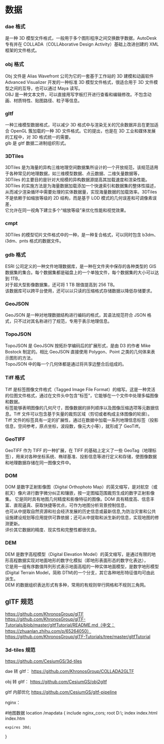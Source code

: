 # 数据

### dae 格式

是一种 3D 模型文件格式，一般用于多个图形程序之间交换数字数据，AutoDesk 专有并在 COLLADA（COLLAborative Design Activity）基础上改进创建的 XML 框架的文件格式。

### obj 格式

Obj 文件是 Alias Wavefront 公司为它的一套基于工作站的 3D 建模和动画软件 Advanced Visualizer 开发的一种标准 3D 模型文件格式，很适合用于 3D 文件模型之间的互导，也可以通过 Maya 读写。  
OBJ 是一种文本文件，可以直接用写字板打开进行查看和编辑修改。不包含动画、材质特性、贴图路径、粒子等信息。

### gltf

一种三维模型数据格式，可以减少 3D 格式中与渲染无关的冗余数据并且在更加适合 OpenGL 簇加载的一种 3D 文件格式。它的提出，也是在 3D 工业和媒体发展的工程中，对 3D 格式统一的需要。  
glb 是 gltf 数据二进制组织形式。

### 3DTiles

3DTiles 是为海量的异构三维地理空间数据集所设计的一个开放规范，该规范适用于各种常见的地理数据，如三维模型数据、点云数据、二维矢量数据等，  
3DTiles 的主要目的是针对大规模的异构数据源提高其加载速度和渲染性能。3DTiles 的实施方法是为海量数据加载添加一个快速索引和数据集的整体性描述，  
从而减少渲染循环中需要处理的实体数据量，实现海量数据的加载效率。3DTiles 不是依赖于如缩放等级的 2D 结构，而是基于 LOD 模式的几何误差和可调像素误差，  
它允许在同一视角下建立多个“缩放等级”来优化性能和视觉效果。

### cmpt

3DTiles 的模型切片文件格式中的一种，是一种复合格式，可以同时包含 b3dm、i3dm、pnts 格式的数据文件。

### gdb 格式

ESRI 公司定义的一种文件地理数据库，是一种在文件夹中保存的各种类型的 GIS 数据集的集合。每个数据集都是磁盘上的一个单独文件，每个数据集的大小可以达到 1TB，  
对于超大型影像数据集，还可将 1 TB 限值提高到 256 TB。  
该数据库可以跨平台使用，还可以以只读的压缩格式存储数据以降低存储要求。

### GeoJSON

GeoJSON 是一种对地理数据结构进行编码的格式，其语法规范符合 JSON 格式，只不过对其名称进行了规范，专用于表示地理信息。

### TopoJSON

TopoJSON 是 GeoJSON 按拓扑学编码后的扩展形式，是由 D3 的作者 Mike Bostock 制定的。相比 GeoJSON 直接使用 Polygon、Point 之类的几何体来表示图形的方法，  
TopoJSON 中的每一个几何体都是通过将共享边整合后组成的。

### Tiff 格式

Tiff 是标签图像文件格式（Tagged Image File Format）的缩写。这是一种灵活的位图文件格式，通过在文件头中包含“标签”，它能够在一个文件中处理多幅图像和数据。  
标签能够表明图像的几何尺寸，图像数据的排列顺序以及图像压缩选项等元数据信息。Tiff 文件可以包含基于矢量的裁剪区域（剪切或者构成主体图像的轮廓）。  
Tiff 文件的标签具有一定的扩展性，通过在数据中加载一系列地理信息标签（投影信息，空间参考，原点坐标，波段数，像元大小等），就形成了 GeoTiff。

### GeoTIFF

GeoTIFF 作为 TIFF 的一种扩展，在 TIFF 的基础上定义了一些 GeoTag（地理标签），用来对各种坐标系统、椭球基准、投影信息等进行定义和存储，使图像数据和地理数据存储在同一图像文件中。

### DOM

DOM 是数字正射影像图（Digital Orthophoto Map）的英文缩写，是对航空（或航天）像片进行数字微分纠正和镶嵌，按一定图幅范围裁剪生成的数字正射影像集。
它是同时具有地图几何精度和影像特征的图像。DOM 具有精度高、信息丰富、直观逼真、获取快捷等优点，可作为地图分析背景控制信息，  
也可从中提取自然资源和社会经济发展的历史信息或最新信息,为防治灾害和公共设施建设规划等应用提供可靠依据；还可从中提取和派生新的信息，实现地图的修测更新。  
评价其它数据的精度、现实性和完整性都很优良。

### DEM

DEM 是数字高程模型（Digital Elevation Model）的英文缩写，是通过有限的地形高程数据实现对地面地形的数字化模拟（即地形表面形态的数字化表达），  
它是用一组有序数值阵列形式表示地面高程的一种实体地面模型，是数字地形模型(Digital Terrain Model，简称 DTM)的一个分支，其它各种地形特征值均可由此派生。  
DEM 的数据组织表达形式有多种，常用的有规则举行网格和不规则三角网。

## glTF 规范

https://github.com/KhronosGroup/glTF
https://github.com/KhronosGroup/glTF-Tutorials/blob/master/gltfTutorial/README.md（中文：https://zhuanlan.zhihu.com/p/65264050） 
https://github.com/KhronosGroup/glTF-Tutorials/tree/master/gltfTutorial

### 3d-tiles 规范

https://github.com/CesiumGS/3d-tiles

dae 转 gltf：
https://github.com/KhronosGroup/COLLADA2GLTF

obj 转 gltf：
https://github.com/CesiumGS/obj2gltf

gltf 内部优化
https://github.com/CesiumGS/gltf-pipeline

nginx：

#地图数据
location /mapdata {
include nginx_cors;
root D:\\;
index index.html index.htm

    expires 30d;

}

